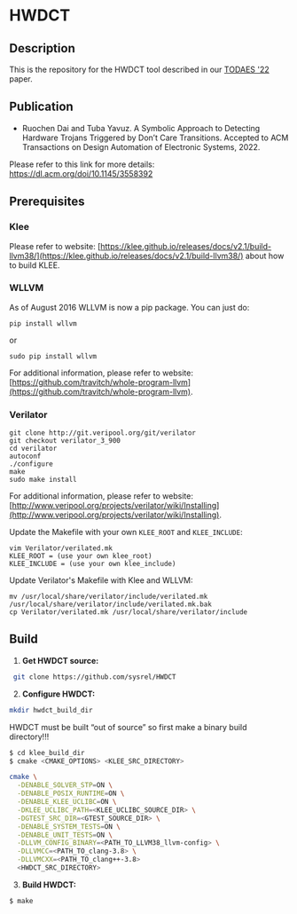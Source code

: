 # HWDCT
## Description
This is the repository for the HWDCT tool described in our [TODAES '22](https://dl.acm.org/doi/10.1145/3558392) paper.

## Publication
- Ruochen Dai and Tuba Yavuz. A Symbolic Approach to Detecting Hardware Trojans Triggered by Don’t Care Transitions. Accepted to ACM Transactions on Design Automation of Electronic Systems, 2022.

Please refer to this link for more details: https://dl.acm.org/doi/10.1145/3558392
## Prerequisites
### Klee
Please refer to website: [https://klee.github.io/releases/docs/v2.1/build-llvm38/](https://klee.github.io/releases/docs/v2.1/build-llvm38/) about 
how to build KLEE.

### WLLVM

As of August 2016 WLLVM is now a pip package. You can just do:

```
pip install wllvm
```

or

```
sudo pip install wllvm
```

For additional information, please refer to website: [https://github.com/travitch/whole-program-llvm](https://github.com/travitch/whole-program-llvm).

### Verilator

```
git clone http://git.veripool.org/git/verilator
git checkout verilator_3_900
cd verilator
autoconf
./configure
make
sudo make install
```
For additional information, please refer to website: [http://www.veripool.org/projects/verilator/wiki/Installing](http://www.veripool.org/projects/verilator/wiki/Installing).

Update the Makefile with your own `KLEE_ROOT` and `KLEE_INCLUDE`:

```
vim Verilator/verilated.mk
KLEE_ROOT = (use your own klee_root)
KLEE_INCLUDE = (use your own klee_include)
```

Update Verilator's Makefile with Klee and WLLVM:

```
mv /usr/local/share/verilator/include/verilated.mk /usr/local/share/verilator/include/verilated.mk.bak
cp Verilator/verilated.mk /usr/local/share/verilator/include
```



## Build

1. **Get HWDCT source:**

```bash
 git clone https://github.com/sysrel/HWDCT
```

2. **Configure HWDCT:**

```bash
mkdir hwdct_build_dir
```

HWDCT must be built “out of source” so first make a binary build directory!!!

```bash
$ cd klee_build_dir
$ cmake <CMAKE_OPTIONS> <KLEE_SRC_DIRECTORY>
```

```bash
cmake \
  -DENABLE_SOLVER_STP=ON \
  -DENABLE_POSIX_RUNTIME=ON \
  -DENABLE_KLEE_UCLIBC=ON \
  -DKLEE_UCLIBC_PATH=<KLEE_UCLIBC_SOURCE_DIR> \
  -DGTEST_SRC_DIR=<GTEST_SOURCE_DIR> \
  -DENABLE_SYSTEM_TESTS=ON \
  -DENABLE_UNIT_TESTS=ON \
  -DLLVM_CONFIG_BINARY=<PATH_TO_LLVM38_llvm-config> \
  -DLLVMCC=<PATH_TO_clang-3.8> \
  -DLLVMCXX=<PATH_TO_clang++-3.8>
  <HWDCT_SRC_DIRECTORY>
```

3. **Build HWDCT:**

```bash
$ make
```

